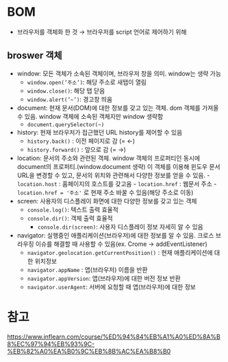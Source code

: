 # BOM

- 브라우저를 객체화 한 것 → 브라우저를 script 언어로 제어하기 위해

## broswer 객체

- window: 모든 객체가 소속된 객체이며, 브라우저 창을 의미. window는 생략 가능
  - `window.open(’주소’)`: 해당 주소로 새탭이 열림
  - `window.close()`: 해당 탭 닫음
  - `window.alert(’~’)`: 경고창 띄움
- document: 현재 문서(DOM)에 대한 정보를 갖고 있는 객체. dom 객체를 가져올 수 있음. window 객체에 소속된 객체지만 window 생략함
  - `document.querySelector(~)`
- history: 현재 브라우저가 접근했던 URL history를 제어할 수 있음
  - `history.back()` : 이전 페이지로 감 (= ←)
  - `history.forward()` : 앞으로 감 (= →)
- location: 문서의 주소와 관련된 객체. window 객체의 프로퍼티인 동시에 document의 프로퍼티.(window.document 생략)
  이 객체를 이용해 윈도우 문서 URL을 변경할 수 있고, 문서의 위치와 관련해서 다양한 정보를 얻을 수 있음. - `location.host` : 홈페이지의 호스트를 갖고옴 - `location.href` : 웹문서 주소 - `location.href = '주소'` 로 현재 주소 바꿀 수 있음(해당 주소로 이동)
- screen: 사용자의 디스플레이 화면에 대한 다양한 정보를 갖고 있는 객체
  - `console.log()`: 텍스트 출력 효율적
  - `console.dir()`: 객체 출력 효율적
    - `console.dir(screen)`: 사용자 디스플레이 정보 자세히 알 수 있음
- navigator: 실행중인 애플리케이션(브라우저)에 대한 정보를 알 수 있음. 크로스 브라우징 이슈를 해결할 때 사용할 수 있음(ex. Crome → addEventListener)
  - `navigator.geolocation.getCurrentPosition()` : 현재 애플리케이션에 대한 위치정보
  - `navigator.appName` : 앱(브라우저) 이름을 반환
  - `navigator.appVersion`: 앱(브라우저)에 대한 버전 정보 반환
  - `navigator.userAgent`: 서버에 요청할 때 앱(브라우저)에 대한 정보

# 참고

https://www.inflearn.com/course/%ED%94%84%EB%A1%A0%ED%8A%B8%EC%97%94%EB%93%9C-%EB%82%A0%EA%B0%9C%EB%8B%AC%EA%B8%B0
